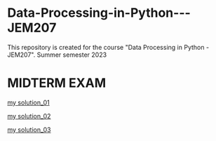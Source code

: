 # Data-Processing-in-Python---JEM207
This repository is created for the course "Data Processing in Python - JEM207". Summer semester 2023



# MIDTERM EXAM
[my solution_01](https://github.com/Vlad-ies/Data-Processing-in-Python---JEM207/blob/main/seminar_solution.ipynb)




[my solution_02](https://github.com/Vlad-ies/Data-Processing-in-Python---JEM207/blob/main/Untitled4.ipynb)


[my solution_03]()
